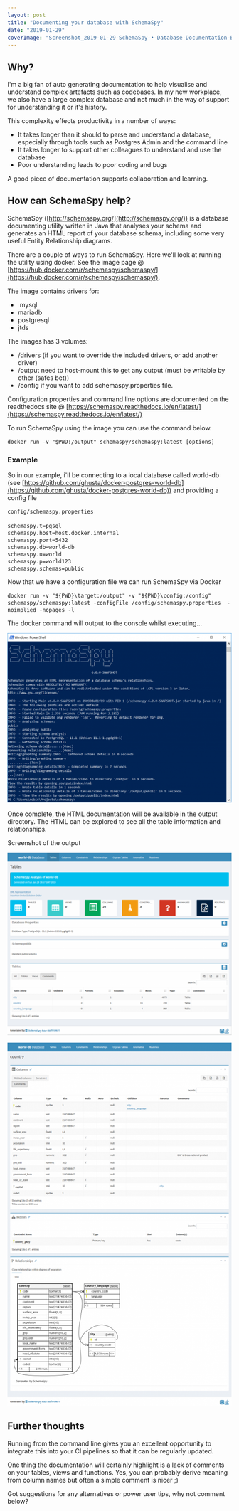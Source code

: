```yaml
---
layout: post
title: "Documenting your database with SchemaSpy"
date: "2019-01-29"
coverImage: "Screenshot_2019-01-29-SchemaSpy-•-Database-Documentation-Built-Easy-1.jpg"
---
```


## Why?

I'm a big fan of auto generating documentation to help visualise and understand complex artefacts such as codebases. In my new workplace, we also have a large complex database and not much in the way of support for understanding it or it's history.

This complexity effects productivity in a number of ways:

- It takes longer than it should to parse and understand a database, especially through tools such as Postgres Admin and the command line
- It takes longer to support other colleagues to understand and use the database
- Poor understanding leads to poor coding and bugs

A good piece of documentation supports collaboration and learning.

## How can SchemaSpy help?

SchemaSpy ([http://schemaspy.org/](http://schemaspy.org/)) is a database documenting utility written in Java that analyses your schema and generates an HTML report of your database schema, including some very useful Entity Relationship diagrams.

There are a couple of ways to run SchemaSpy. Here we'll look at running the utility using docker. See the image page @ [https://hub.docker.com/r/schemaspy/schemaspy/](https://hub.docker.com/r/schemaspy/schemaspy/).

The image contains drivers for:

-  mysql
- mariadb
- postgresql
- jtds

The images has 3 volumes:

- /drivers (if you want to override the included drivers, or add another driver)
- /output need to host-mount this to get any output (must be writable by other (safes bet))
- /config if you want to add schemaspy.properties file.

Configuration properties and command line options are documented on the readthedocs site @ [https://schemaspy.readthedocs.io/en/latest/](https://schemaspy.readthedocs.io/en/latest/)

To run SchemaSpy using the image you can use the command below.

```
docker run -v "$PWD:/output" schemaspy/schemaspy:latest [options]
```

### Example

So in our example, i'll be connecting to a local database called world-db (see [https://github.com/ghusta/docker-postgres-world-db](https://github.com/ghusta/docker-postgres-world-db)) and providing a config file

```
config/schemaspy.properties

schemaspy.t=pgsql 
schemaspy.host=host.docker.internal 
schemaspy.port=5432 
schemaspy.db=world-db 
schemaspy.u=world
schemaspy.p=world123
schemaspy.schemas=public 
```

Now that we have a configuration file we can run SchemaSpy via Docker

```
docker run -v "${PWD}\target:/output" -v "${PWD}\config:/config"  schemaspy/schemaspy:latest -configFile /config/schemaspy.properties  -noimplied -nopages -l
```

The docker command will output to the console whilst executing...

![](/images/Capture-1024x773.png)

Once complete, the HTML documentation will be available in the output directory. The HTML can be explored to see all the table information and relationships.

Screenshot of the output

![](/images/Screenshot_2019-01-29-world-db-Database-1024x834.png)

![](/images/Screenshot_2019-01-29-country-world-db-Database-631x1024.png)

## Further thoughts

Running from the command line gives you an excellent opportunity to integrate this into your CI pipelines so that it can be regularly updated.

One thing the documentation will certainly highlight is a lack of comments on your tables, views and functions. Yes, you can probably derive meaning from column names but often a simple comment is nicer ;)

Got suggestions for any alternatives or power user tips, why not comment below?
